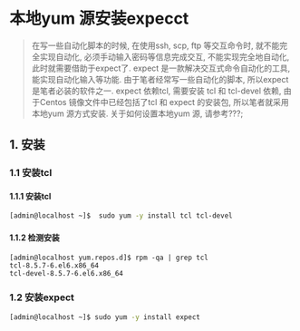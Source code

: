 # 本地yum 源安装expecct

> 在写一些自动化脚本的时候, 在使用ssh, scp, ftp 等交互命令时, 就不能完全实现自动化, 必须手动输入密码等信息完成交互, 不能实现完全地自动化, 此时就需要借助于expect了. expect 是一款解决交互式命令自动化的工具, 能实现自动化输入等功能. 由于笔者经常写一些自动化的脚本, 所以expect 是笔者必装的软件之一.
> expect 依赖tcl, 需要安装 tcl 和 tcl-devel 依赖, 由于Centos 镜像文件中已经包括了tcl 和 expect 的安装包, 所以笔者就采用本地yum 源方式安装. 关于如何设置本地yum 源, 请参考???;

## 1. 安装

### 1.1 安装tcl

#### 1.1.1 安装tcl
``` bash
[admin@localhost ~]$  sudo yum -y install tcl tcl-devel
``` 

#### 1.1.2 检测安装
``` basah
[admin@localhost yum.repos.d]$ rpm -qa | grep tcl
tcl-8.5.7-6.el6.x86_64
tcl-devel-8.5.7-6.el6.x86_64
```

### 1.2 安装expect
``` bash
[admin@localhost ~]$ sudo yum -y install expect
```